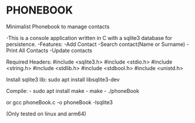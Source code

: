 # PHONEBOOK
Minimalist Phonebook to manage contacts

-This is a console application written in C with a sqlite3 database for persistence.
-Features:
        -Add Contact
        -Search contact(Name or Surname)
        -Print All Contacts
        -Update contacts

Required Headers:
#include <sqlite3.h>
#include <stdio.h>
#include <string.h>
#include <stdlib.h>
#include <stdbool.h>
#include <unistd.h>

Install sqlite3 lib:
          sudo apt install libsqlite3-dev

Compile:
      - sudo apt install make
      - make
      - ./phoneBook

or
      gcc phoneBook.c -o phoneBook -lsqlite3


(Only tested on linux and arm64)
